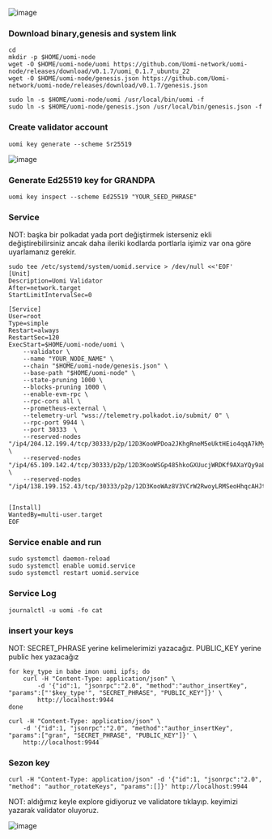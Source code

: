

![image](https://github.com/user-attachments/assets/8dbb0d99-6c88-4180-afe1-701bde8b7aa3)



### Download binary,genesis and system link
```
cd
mkdir -p $HOME/uomi-node
wget -O $HOME/uomi-node/uomi https://github.com/Uomi-network/uomi-node/releases/download/v0.1.7/uomi_0.1.7_ubuntu_22
wget -O $HOME/uomi-node/genesis.json https://github.com/Uomi-network/uomi-node/releases/download/v0.1.7/genesis.json
```
```
sudo ln -s $HOME/uomi-node/uomi /usr/local/bin/uomi -f
sudo ln -s $HOME/uomi-node/genesis.json /usr/local/bin/genesis.json -f
```
### Create validator account
```
uomi key generate --scheme Sr25519
```

![image](https://github.com/user-attachments/assets/74dad38d-b5b4-4bbd-a585-3a347e6d37b5)

### Generate Ed25519 key for GRANDPA
```
uomi key inspect --scheme Ed25519 "YOUR_SEED_PHRASE"
```


### Service
NOT: başka bir polkadat yada port değiştirmek isterseniz ekli değiştirebilirsiniz ancak daha ileriki kodlarda portlarla işimiz var ona göre uyarlamanız gerekir.
```
sudo tee /etc/systemd/system/uomid.service > /dev/null <<'EOF'
[Unit]
Description=Uomi Validator
After=network.target
StartLimitIntervalSec=0

[Service]
User=root
Type=simple
Restart=always
RestartSec=120
ExecStart=$HOME/uomi-node/uomi \
    --validator \
    --name "YOUR_NODE_NAME" \
    --chain "$HOME/uomi-node/genesis.json" \
    --base-path "$HOME/uomi-node" \
    --state-pruning 1000 \
    --blocks-pruning 1000 \
    --enable-evm-rpc \
    --rpc-cors all \
    --prometheus-external \
    --telemetry-url "wss://telemetry.polkadot.io/submit/ 0" \
    --rpc-port 9944 \
    --port 30333  \
    --reserved-nodes "/ip4/204.12.199.4/tcp/30333/p2p/12D3KooWPDoa2JKhgRneM5eUktHEio4qqA7kMyfruzkwBhnbe2VX" \
    --reserved-nodes "/ip4/65.109.142.4/tcp/30333/p2p/12D3KooWSGp485hkoGXUucjWRDKf9AXaYQy9aLzMWpqhPFw816rZ" \
    --reserved-nodes "/ip4/138.199.152.43/tcp/30333/p2p/12D3KooWAz8V3VCrW2RwoyLRMSeoHhqcAHJtEFi4vtFhpWART5Ya"


[Install]
WantedBy=multi-user.target
EOF
```

### Service enable and run
```
sudo systemctl daemon-reload
sudo systemctl enable uomid.service
sudo systemctl restart uomid.service
```
### Service Log
```
journalctl -u uomi -fo cat
```

###  insert your keys
NOT: SECRET_PHRASE yerine kelimelerimizi yazacağız. PUBLIC_KEY yerine public hex yazacağız
```
for key_type in babe imon uomi ipfs; do
    curl -H "Content-Type: application/json" \
        -d '{"id":1, "jsonrpc":"2.0", "method":"author_insertKey", "params":["'$key_type'", "SECRET_PHRASE", "PUBLIC_KEY"]}' \
        http://localhost:9944
done
```

```
curl -H "Content-Type: application/json" \
    -d '{"id":1, "jsonrpc":"2.0", "method":"author_insertKey", "params":["gran", "SECRET_PHRASE", "PUBLIC_KEY"]}' \
    http://localhost:9944
```
### Sezon key
```
curl -H "Content-Type: application/json" -d '{"id":1, "jsonrpc":"2.0", "method": "author_rotateKeys", "params":[]}' http://localhost:9944
```
NOT: aldığımız keyle explore gidiyoruz ve validatore tıklayıp. keyimizi yazarak validator oluyoruz.

![image](https://github.com/user-attachments/assets/4df8e7b7-34b3-4005-9c81-e62b5a5521e7)



